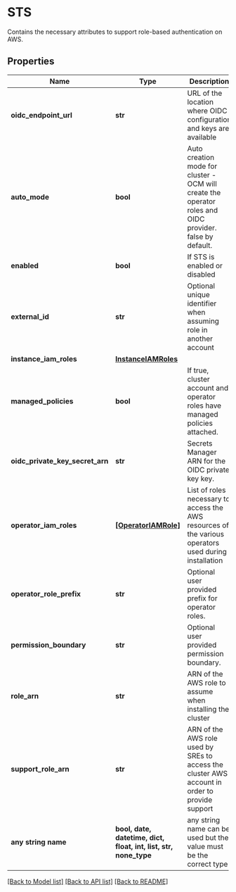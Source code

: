 # STS

Contains the necessary attributes to support role-based authentication on AWS.

## Properties
Name | Type | Description | Notes
------------ | ------------- | ------------- | -------------
**oidc_endpoint_url** | **str** | URL of the location where OIDC configuration and keys are available | [optional] 
**auto_mode** | **bool** | Auto creation mode for cluster - OCM will create the operator roles and OIDC provider. false by default. | [optional] 
**enabled** | **bool** | If STS is enabled or disabled | [optional] 
**external_id** | **str** | Optional unique identifier when assuming role in another account | [optional] 
**instance_iam_roles** | [**InstanceIAMRoles**](InstanceIAMRoles.md) |  | [optional] 
**managed_policies** | **bool** | If true, cluster account and operator roles have managed policies attached. | [optional] 
**oidc_private_key_secret_arn** | **str** | Secrets Manager ARN for the OIDC private key key. | [optional] 
**operator_iam_roles** | [**[OperatorIAMRole]**](OperatorIAMRole.md) | List of roles necessary to access the AWS resources of the various operators used during installation | [optional] 
**operator_role_prefix** | **str** | Optional user provided prefix for operator roles. | [optional] 
**permission_boundary** | **str** | Optional user provided permission boundary. | [optional] 
**role_arn** | **str** | ARN of the AWS role to assume when installing the cluster | [optional] 
**support_role_arn** | **str** | ARN of the AWS role used by SREs to access the cluster AWS account in order to provide support | [optional] 
**any string name** | **bool, date, datetime, dict, float, int, list, str, none_type** | any string name can be used but the value must be the correct type | [optional]

[[Back to Model list]](../README.md#documentation-for-models) [[Back to API list]](../README.md#documentation-for-api-endpoints) [[Back to README]](../README.md)



